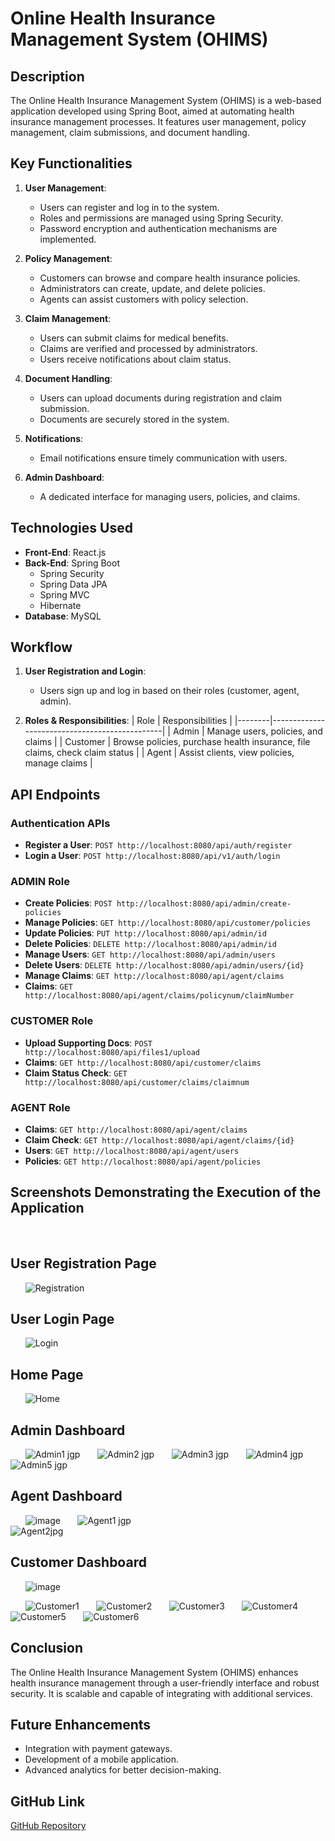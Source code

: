 # Online Health Insurance Management System (OHIMS)

## Description
The Online Health Insurance Management System (OHIMS) is a web-based application developed using Spring Boot, aimed at automating health insurance management processes. It features user management, policy management, claim submissions, and document handling.

## Key Functionalities
1. **User Management**:
   - Users can register and log in to the system.
   - Roles and permissions are managed using Spring Security.
   - Password encryption and authentication mechanisms are implemented.

2. **Policy Management**:
   - Customers can browse and compare health insurance policies.
   - Administrators can create, update, and delete policies.
   - Agents can assist customers with policy selection.

3. **Claim Management**:
   - Users can submit claims for medical benefits.
   - Claims are verified and processed by administrators.
   - Users receive notifications about claim status.

4. **Document Handling**:
   - Users can upload documents during registration and claim submission.
   - Documents are securely stored in the system.

5. **Notifications**:
   - Email notifications ensure timely communication with users.

6. **Admin Dashboard**:
   - A dedicated interface for managing users, policies, and claims.

## Technologies Used
- **Front-End**: React.js
- **Back-End**: Spring Boot
  - Spring Security
  - Spring Data JPA
  - Spring MVC
  - Hibernate
- **Database**: MySQL

## Workflow
1. **User Registration and Login**:
   - Users sign up and log in based on their roles (customer, agent, admin).

2. **Roles & Responsibilities**:
   | Role   | Responsibilities                              |
   |--------|-----------------------------------------------|
   | Admin  | Manage users, policies, and claims            |
   | Customer | Browse policies, purchase health insurance, file claims, check claim status |
   | Agent  | Assist clients, view policies, manage claims   |

## API Endpoints
### Authentication APIs
- **Register a User**: `POST http://localhost:8080/api/auth/register`
- **Login a User**: `POST http://localhost:8080/api/v1/auth/login`

### ADMIN Role
- **Create Policies**: `POST http://localhost:8080/api/admin/create-policies`
- **Manage Policies**: `GET http://localhost:8080/api/customer/policies`
- **Update Policies**: `PUT http://localhost:8080/api/admin/id`
- **Delete Policies**: `DELETE http://localhost:8080/api/admin/id`
- **Manage Users**: `GET http://localhost:8080/api/admin/users`
- **Delete Users**: `DELETE http://localhost:8080/api/admin/users/{id}`
- **Manage Claims**: `GET http://localhost:8080/api/agent/claims`
- **Claims**: `GET http://localhost:8080/api/agent/claims/policynum/claimNumber`

### CUSTOMER Role
- **Upload Supporting Docs**: `POST http://localhost:8080/api/files1/upload`
- **Claims**: `GET http://localhost:8080/api/customer/claims`
- **Claim Status Check**: `GET http://localhost:8080/api/customer/claims/claimnum`

### AGENT Role
- **Claims**: `GET http://localhost:8080/api/agent/claims`
- **Claim Check**: `GET http://localhost:8080/api/agent/claims/{id}`
- **Users**: `GET http://localhost:8080/api/agent/users`
- **Policies**: `GET http://localhost:8080/api/agent/policies`


## Screenshots Demonstrating the Execution of the Application
&nbsp;  &nbsp;  &nbsp; 
 ## User Registration Page
 &nbsp;  &nbsp;  &nbsp; 
 ![Registration](https://github.com/user-attachments/assets/6d91e36c-7295-42b6-8a04-fb8341455c79)
 &nbsp;  &nbsp;  &nbsp;  

  ## User Login Page
  &nbsp;  &nbsp;  &nbsp; 
 ![Login](https://github.com/user-attachments/assets/db103fd6-265d-4abb-9375-48f8018d582d)
&nbsp;  &nbsp;  &nbsp; 

  ## Home Page
  &nbsp;  &nbsp;  &nbsp; 
 ![Home](https://github.com/user-attachments/assets/8578a30a-2e77-4803-8a18-6965e676dcb6)
&nbsp;  &nbsp;  &nbsp; 
  ## Admin Dashboard
  &nbsp;  &nbsp;  &nbsp;
 ![Admin1 jgp](https://github.com/user-attachments/assets/7951a1af-0188-409c-8c99-70932b625a68)
&nbsp;  &nbsp;  &nbsp; 
 ![Admin2 jgp](https://github.com/user-attachments/assets/a970d37b-4dcd-40e2-b490-7f81909ffc33)
&nbsp;  &nbsp;  &nbsp; 
 ![Admin3 jgp](https://github.com/user-attachments/assets/74250060-dbe2-470d-88a2-d22e91c56070) 
&nbsp;  &nbsp;  &nbsp; 
 ![Admin4 jgp](https://github.com/user-attachments/assets/324e0a2e-61b8-4ec1-abfa-cc4f3bf458f8)
&nbsp;  &nbsp;  &nbsp; 
 ![Admin5 jgp](https://github.com/user-attachments/assets/6b504c87-5244-46db-8bff-22dac3cff4f4)
&nbsp;  &nbsp;  &nbsp; 
  ## Agent Dashboard
  &nbsp;  &nbsp;  &nbsp;
  ![image](https://github.com/user-attachments/assets/98ab35e7-736b-4d12-be6a-d9dab21a6579)
&nbsp;  &nbsp;  &nbsp;
 ![Agent1 jgp](https://github.com/user-attachments/assets/bbfdf1bd-7223-4329-9d9e-31180c5f7477)
&nbsp;  &nbsp;  &nbsp;  
 ![Agent2jpg](https://github.com/user-attachments/assets/926fa7d1-08e2-4236-b7c8-d42807c0ee2d)
&nbsp;  &nbsp;  &nbsp; 

  ## Customer Dashboard
  &nbsp;  &nbsp;  &nbsp;
  ![image](https://github.com/user-attachments/assets/98ab35e7-736b-4d12-be6a-d9dab21a6579)

  &nbsp;  &nbsp;  &nbsp;
 ![Customer1](https://github.com/user-attachments/assets/cb47ddbc-dcc0-4cb7-b247-694a006bd033)
&nbsp;  &nbsp;  &nbsp; 
 ![Customer2](https://github.com/user-attachments/assets/d7965237-33fd-4f6b-8b91-e5b2f7d2492e)
&nbsp;  &nbsp;  &nbsp; 
 ![Customer3](https://github.com/user-attachments/assets/79eda46c-0b93-4ba5-95d6-88b1047c223d)
&nbsp;  &nbsp;  &nbsp; 
 ![Customer4](https://github.com/user-attachments/assets/3ac6296c-6252-40e0-8ba3-3f97b6a50c10)
&nbsp;  &nbsp;  &nbsp; 
 ![Customer5](https://github.com/user-attachments/assets/2fd92cc4-0dae-4fb1-a0bd-442eef37b7c4)
&nbsp;  &nbsp;  &nbsp; 
 ![Customer6](https://github.com/user-attachments/assets/3ef5cc26-6bf2-4520-80f8-1ddd168309b0)




## Conclusion
The Online Health Insurance Management System (OHIMS) enhances health insurance management through a user-friendly interface and robust security. It is scalable and capable of integrating with additional services.

## Future Enhancements
- Integration with payment gateways.
- Development of a mobile application.
- Advanced analytics for better decision-making.

## GitHub Link
[GitHub Repository](https://github.com/Arun-hash30/onlinehealthinsurencemanagementsystem/tree/master)

